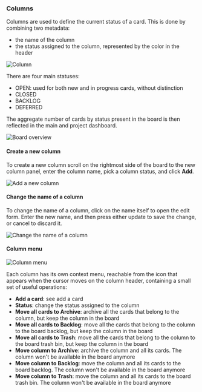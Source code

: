 ### Columns

Columns are used to define the current status of a card. This is done by combining two metadata:

* the name of the column
* the status assigned to the column, represented by the color in the header

<img class="pure-img" src="{{relativeRootPath}}/images/en/c04_board_column.png" alt="Column">

There are four main statuses:

* OPEN: used for both new and in progress cards, without distinction
* CLOSED
* BACKLOG
* DEFERRED

The aggregate number of cards by status present in the board is then reflected in the main and project dashboard.

<img class="pure-img" src="{{relativeRootPath}}/images/en/c04_board_panel.png" alt="Board overview">

#### Create a new column

To create a new column scroll on the rightmost side of the board to the new column panel, enter the column name, pick a column status, and click **Add**.

<img class="pure-img" src="{{relativeRootPath}}/images/en/c04_board_new-column.png" alt="Add a new column">

#### Change the name of a column

To change the name of a column, click on the name itself to open the edit form. Enter the new name, and then press either update to save the change, or cancel to discard it.

<img class="pure-img" src="{{relativeRootPath}}/images/en/c04_board_name-edit.png" alt="Change the name of a column">

#### Column menu

<img class="pure-img" src="{{relativeRootPath}}/images/en/c04_board_column-menu.png" alt="Column menu">

Each column has its own context menu, reachable from the <i class="fa fa-chevron-down"></i> icon that appears when the cursor moves on the column header, containing a small set of useful operations:

* **Add a card**: see add a card
* **Status**: change the status assigned to the column
* **Move all cards to Archive**: archive all the cards that belong to the column, but keep the column in the board
* **Move all cards to Backlog**: move all the cards that belong to the column to the board backlog, but keep the column in the board
* **Move all cards to Trash**: move all the cards that belong to the column to the board trash bin, but keep the column in the board
* **Move column to Archive**: archive the column and all its cards. The column won't be available in the board anymore
* **Move column to Backlog**: move the column and all its cards to the board backlog. The column won't be available in the board anymore
* **Move column to Trash**: move the column and all its cards to the board trash bin. The column won't be available in the board anymore
